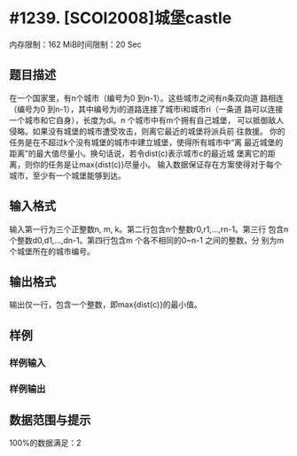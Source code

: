 # #1239. [SCOI2008]城堡castle

内存限制：162 MiB时间限制：20 Sec

## 题目描述

在一个国家里，有n个城市（编号为0 到n-1）。这些城市之间有n条双向道
路相连（编号为0 到n-1），其中编号为i的道路连接了城市i和城市ri（一条道
路可以连接一个城市和它自身），长度为di。n 个城市中有m个拥有自己城堡，
可以抵御敌人侵略。如果没有城堡的城市遭受攻击，则离它最近的城堡将派兵前
往救援。
你的任务是在不超过k个没有城堡的城市中建立城堡，使得所有城市中“离
最近城堡的距离”的最大值尽量小。换句话说，若令dist(c)表示城市c的最近城
堡离它的距离，则你的任务是让max{dist(c)}尽量小。
输入数据保证存在方案使得对于每个城市，至少有一个城堡能够到达。

## 输入格式

输入第一行为三个正整数n, m, k。第二行包含n个整数r0,r1,…,rn-1。第三行
包含n 个整数d0,d1,…,dn-1。第四行包含m 个各不相同的0~n-1 之间的整数，分
别为m个城堡所在的城市编号。

## 输出格式

输出仅一行，包含一个整数，即max{dist(c)}的最小值。

## 样例

### 样例输入

### 样例输出

## 数据范围与提示

100%的数据满足：2
